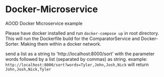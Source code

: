# Docker-Microservice
AOOD Docker Microservice example

Please have docker installed and run `docker-compose up` in root directory.
This will run the Dockerfile build for the ComparatorService and Docker-Sorter. Making them within a docker network.

send a list as a string to 'http://localhost:8000/sort' with the parameter words followed by a list (separated by commas) as string.
example: `http://localhost:8000/sort?words=Tyler,John,Josh,Nick` will return `John,Josh,Nick,Tyler`
